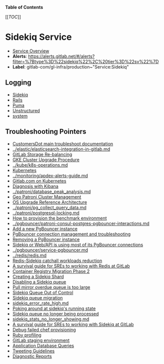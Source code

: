 <!-- MARKER: do not edit this section directly. Edit services/service-catalog.yml then run scripts/generate-docs -->

**Table of Contents**

[[_TOC_]]

# Sidekiq Service

* [Service Overview](https://dashboards.gitlab.net/d/sidekiq-main/sidekiq-overview)
* **Alerts**: <https://alerts.gitlab.net/#/alerts?filter=%7Btype%3D%22sidekiq%22%2C%20tier%3D%22sv%22%7D>
* **Label**: gitlab-com/gl-infra/production~"Service:Sidekiq"

## Logging

* [Sidekiq](https://log.gprd.gitlab.net/goto/d7e4791e63d2a2b192514ac821c9f14f)
* [Rails](https://log.gprd.gitlab.net/goto/86fbcd537588abef69339a352ef81d72)
* [Puma](https://log.gprd.gitlab.net/goto/a2601cff0b6f000339e05cdb9deab58b)
* [Unstructured](https://console.cloud.google.com/logs/viewer?project=gitlab-production&interval=PT1H&resource=gce_instance&advancedFilter=jsonPayload.hostname%3A%22sidekiq%22%0Alabels.tag%3D%22unstructured.production%22&customFacets=labels.%22compute.googleapis.com%2Fresource_name%22)
* [system](https://log.gprd.gitlab.net/goto/72d0f3fdfd8db18db9800cc04d8b6f55)

## Troubleshooting Pointers

* [CustomersDot main troubleshoot documentation](../customersdot/overview.md)
* [../elastic/elasticsearch-integration-in-gitlab.md](../elastic/elasticsearch-integration-in-gitlab.md)
* [GitLab Storage Re-balancing](../gitaly/storage-rebalancing.md)
* [GKE Cluster Upgrade Procedure](../kube/k8s-cluster-upgrade.md)
* [../kube/k8s-operations.md](../kube/k8s-operations.md)
* [Kubernetes](../kube/kubernetes.md)
* [../monitoring/apdex-alerts-guide.md](../monitoring/apdex-alerts-guide.md)
* [Gitlab.com on Kubernetes](../onboarding/gitlab.com_on_k8s.md)
* [Diagnosis with Kibana](../onboarding/kibana-diagnosis.md)
* [../patroni/database_peak_analysis.md](../patroni/database_peak_analysis.md)
* [Geo Patroni Cluster Management](../patroni/geo-patroni-cluster.md)
* [OS Upgrade Reference Architecture](../patroni/os_upgrade_reference_architecture.md)
* [../patroni/pg_collect_query_data.md](../patroni/pg_collect_query_data.md)
* [../patroni/postgresql-locking.md](../patroni/postgresql-locking.md)
* [How to provision the benchmark environment](../patroni/provisioning_bench_env.md)
* [../pgbouncer/patroni-consul-postgres-pgbouncer-interactions.md](../pgbouncer/patroni-consul-postgres-pgbouncer-interactions.md)
* [Add a new PgBouncer instance](../pgbouncer/pgbouncer-add-instance.md)
* [PgBouncer connection management and troubleshooting](../pgbouncer/pgbouncer-connections.md)
* [Removing a PgBouncer instance](../pgbouncer/pgbouncer-remove-instance.md)
* [Sidekiq or Web/API is using most of its PgBouncer connections](../pgbouncer/pgbouncer-saturation.md)
* [../pgbouncer/service-pgbouncer.md](../pgbouncer/service-pgbouncer.md)
* [../redis/redis.md](../redis/redis.md)
* [Redis-Sidekiq catchall workloads reduction](../redis/redis-sidekiq-catchall-workloads-reduction.md)
* [A survival guide for SREs to working with Redis at GitLab](../redis/redis-survival-guide-for-sres.md)
* [Container Registry Migration Phase 2](../registry/migration-phase2.md)
* [Creating a Sidekiq Shard](creating-a-shard.md)
* [Disabling a Sidekiq queue](disabling-a-queue.md)
* [Pull mirror overdue queue is too large](large-pull-mirror-queue.md)
* [Sidekiq Queue Out of Control](large-sidekiq-queue.md)
* [Sidekiq queue migration](queue-migration.md)
* [sidekiq_error_rate_high.md](sidekiq_error_rate_high.md)
* [Poking around at sidekiq's running state](sidekiq-inspection.md)
* [Sidekiq queue no longer being processed](sidekiq-queue-not-being-processed.md)
* [sidekiq_stats_no_longer_showing.md](sidekiq_stats_no_longer_showing.md)
* [A survival guide for SREs to working with Sidekiq at GitLab](sidekiq-survival-guide-for-sres.md)
* [Debug failed chef provisioning](../uncategorized/debug-failed-chef-provisioning.md)
* [Ruby profiling](../uncategorized/ruby-profiling.md)
* [GitLab staging environment](../uncategorized/staging-environment.md)
* [Application Database Queries](../uncategorized/tracing-app-db-queries.md)
* [Tweeting Guidelines](../uncategorized/tweeting-guidelines.md)
* [Diagnostic Reports](../web/diagnostic-reports.md)
<!-- END_MARKER -->

<!-- ## Summary -->

<!-- ## Architecture -->

<!-- ## Performance -->

<!-- ## Scalability -->

<!-- ## Availability -->

<!-- ## Durability -->

<!-- ## Security/Compliance -->

<!-- ## Monitoring/Alerting -->

<!-- ## Links to further Documentation -->
